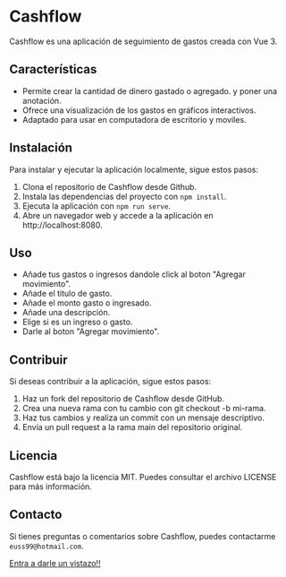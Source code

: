 # Cashflow

Cashflow es una aplicación de seguimiento de gastos creada con Vue 3.

## Características

- Permite crear la cantidad de dinero gastado o agregado. y poner una anotación.
- Ofrece una visualización de los gastos en gráficos interactivos.
- Adaptado para usar en computadora de escritorio y moviles.

## Instalación

Para instalar y ejecutar la aplicación localmente, sigue estos pasos:

1. Clona el repositorio de Cashflow desde Github.
2. Instala las dependencias del proyecto con `npm install`.
3. Ejecuta la aplicación con `npm run serve`.
4. Abre un navegador web y accede a la aplicación en http://localhost:8080.

## Uso

- Añade tus gastos o ingresos dandole click al boton "Agregar movimiento".
- Añade el titulo de gasto.
- Añade el monto gasto o ingresado.
- Añade una descripción.
- Elige si es un ingreso o gasto.
- Darle al boton "Agregar movimiento".

## Contribuir

Si deseas contribuir a la aplicación, sigue estos pasos:

1. Haz un fork del repositorio de Cashflow desde GitHub.
2. Crea una nueva rama con tu cambio con git checkout -b mi-rama.
3. Haz tus cambios y realiza un commit con un mensaje descriptivo.
4. Envía un pull request a la rama main del repositorio original.

## Licencia

Cashflow está bajo la licencia MIT. Puedes consultar el archivo LICENSE para más información.

## Contacto

Si tienes preguntas o comentarios sobre Cashflow, puedes contactarme `euss99@hotmail.com`.

[Entra a darle un vistazo!!](https://cashflow-urielsolis.netlify.app/)

